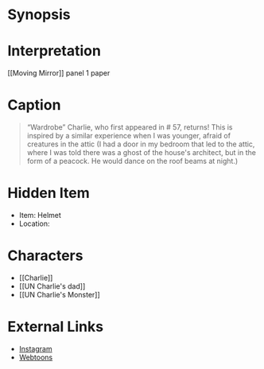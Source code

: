 # Synopsis


# Interpretation
[[Moving Mirror]] panel 1 paper

# Caption
> “Wardrobe” Charlie, who first appeared in  # 57, returns! This is inspired by a similar experience when I was younger, afraid of creatures in the attic (I had a door in my bedroom that led to the attic, where I was told there was a ghost of the house's architect, but in the form of a peacock. He would dance on the roof beams at night.)

# Hidden Item
* Item: Helmet
* Location: <strike></strike>

# Characters
* [[Charlie]]
* [[UN Charlie's dad]]
* [[UN Charlie's Monster]]

# External Links
* [Instagram](https://www.instagram.com/p/CZC54FDK9KU/?igshid=YmMyMTA2M2Y=)
* [Webtoons](https://www.webtoons.com/en/challenge/twistwood-tales/104-wardrobe/viewer?title_no=344740&episode_no=114)